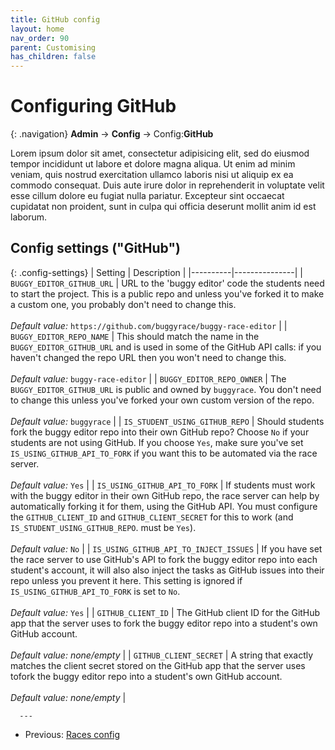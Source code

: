 ```yaml
---
title: GitHub config
layout: home
nav_order: 90
parent: Customising
has_children: false
---
```



# Configuring GitHub

{: .navigation}
**Admin** → **Config** → Config:**GitHub**

Lorem ipsum dolor sit amet, consectetur adipisicing elit, sed do eiusmod tempor incididunt ut labore et dolore magna aliqua. Ut enim ad minim veniam, quis nostrud exercitation ullamco laboris nisi ut aliquip ex ea commodo consequat. Duis aute irure dolor in reprehenderit in voluptate velit esse cillum dolore eu fugiat nulla pariatur. Excepteur sint occaecat cupidatat non proident, sunt in culpa qui officia deserunt mollit anim id est laborum.


## Config settings ("GitHub")

{: .config-settings}
| Setting  | Description   |
|----------|---------------|
| `BUGGY_EDITOR_GITHUB_URL` | URL to the 'buggy editor' code the students need to start the project. This is a public repo and unless you've forked it to make a custom one, you probably don't need to change this.  <br><br> _Default value:_ `https://github.com/buggyrace/buggy-race-editor` |
| `BUGGY_EDITOR_REPO_NAME` | This should match the name in the `BUGGY_EDITOR_GITHUB_URL` and is used in some of the GitHub API calls: if you haven't changed the repo URL then you won't need to change this.  <br><br> _Default value:_ `buggy-race-editor` |
| `BUGGY_EDITOR_REPO_OWNER` | The `BUGGY_EDITOR_GITHUB_URL` is public and owned by `buggyrace`. You don't need to change this unless you've forked your own custom version of the repo.  <br><br> _Default value:_ `buggyrace` |
| `IS_STUDENT_USING_GITHUB_REPO` | Should students fork the buggy editor repo into their own GitHub repo? Choose `No` if your students are not using GitHub. If you choose `Yes`, make sure you've set `IS_USING_GITHUB_API_TO_FORK` if you want this to be automated via the race server.  <br><br> _Default value:_ `Yes` |
| `IS_USING_GITHUB_API_TO_FORK` | If students must work with the buggy editor in their own GitHub repo, the race server can help by automatically forking it for them, using the GitHub API. You must configure the `GITHUB_CLIENT_ID` and `GITHUB_CLIENT_SECRET` for this to work (and `IS_STUDENT_USING_GITHUB_REPO`. must be `Yes`).  <br><br> _Default value:_ `No` |
| `IS_USING_GITHUB_API_TO_INJECT_ISSUES` | If you have set the race server to use GitHub's API to fork the buggy editor repo into each student's account, it will also also inject the tasks as GitHub issues into their repo unless you prevent it here. This setting is ignored if `IS_USING_GITHUB_API_TO_FORK` is set to `No`.   <br><br> _Default value:_ `Yes` |
| `GITHUB_CLIENT_ID` | The GitHub client ID for the GitHub app that the server uses to fork the buggy editor repo into a student's own GitHub account.  <br><br> _Default value:_ _none/empty_ |
| `GITHUB_CLIENT_SECRET` | A string that exactly matches the client secret stored on the GitHub app that the server uses tofork the buggy editor repo into a student's own GitHub account.  <br><br> _Default value:_ _none/empty_ |


      ---
 * Previous: [Races config](races)
